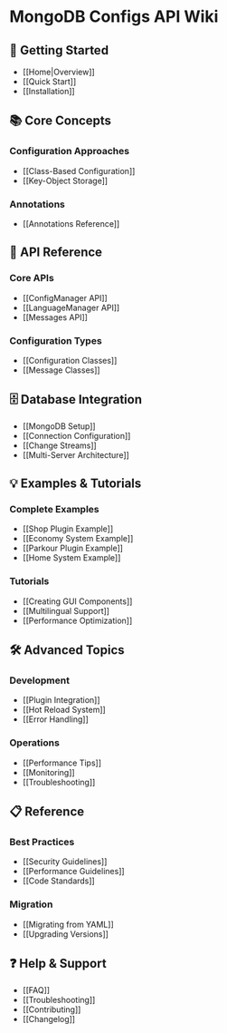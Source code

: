# MongoDB Configs API Wiki

## 🚀 Getting Started

- [[Home|Overview]]
- [[Quick Start]]
- [[Installation]]

## 📚 Core Concepts

### Configuration Approaches
- [[Class-Based Configuration]]
- [[Key-Object Storage]]

### Annotations
- [[Annotations Reference]]

## 🔧 API Reference

### Core APIs
- [[ConfigManager API]]
- [[LanguageManager API]]
- [[Messages API]]

### Configuration Types
- [[Configuration Classes]]
- [[Message Classes]]

## 🗄️ Database Integration

- [[MongoDB Setup]]
- [[Connection Configuration]]
- [[Change Streams]]
- [[Multi-Server Architecture]]

## 💡 Examples & Tutorials

### Complete Examples
- [[Shop Plugin Example]]
- [[Economy System Example]]
- [[Parkour Plugin Example]]
- [[Home System Example]]

### Tutorials
- [[Creating GUI Components]]
- [[Multilingual Support]]
- [[Performance Optimization]]

## 🛠️ Advanced Topics

### Development
- [[Plugin Integration]]
- [[Hot Reload System]]
- [[Error Handling]]

### Operations
- [[Performance Tips]]
- [[Monitoring]]
- [[Troubleshooting]]

## 📋 Reference

### Best Practices
- [[Security Guidelines]]
- [[Performance Guidelines]]
- [[Code Standards]]

### Migration
- [[Migrating from YAML]]
- [[Upgrading Versions]]

## ❓ Help & Support

- [[FAQ]]
- [[Troubleshooting]]
- [[Contributing]]
- [[Changelog]]